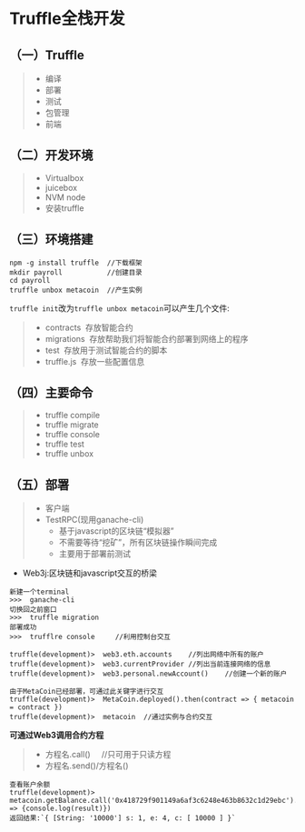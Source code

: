 # Truffle全栈开发  
## （一）Truffle  
>* 编译  
>* 部署  
>* 测试  
>* 包管理  
>* 前端  

## （二）开发环境  
>* Virtualbox  
>* juicebox  
>* NVM node  
>* 安装truffle  

## （三）环境搭建  
```
npm -g install truffle  //下载框架
mkdir payroll           //创建目录
cd payroll              
truffle unbox metacoin  //产生实例
```

`truffle init`改为`truffle unbox metacoin`可以产生几个文件: 
>* contracts  存放智能合约
>* migrations  存放帮助我们将智能合约部署到网络上的程序
>* test  存放用于测试智能合约的脚本  
>* truffle.js  存放一些配置信息  

## （四）主要命令  
>* truffle compile  
>* truffle migrate  
>* truffle console  
>* truffle test  
>* truffle unbox  

## （五）部署  
>* 客户端  
>* TestRPC(现用ganache-cli)  
>	* 基于javascript的区块链“模拟器”  
>	* 不需要等待“挖矿”，所有区块链操作瞬间完成  
>	* 主要用于部署前测试

*  Web3j:区块链和javascript交互的桥梁

```
新建一个terminal
>>>  ganache-cli
切换回之前窗口
>>>  truffle migration  
部署成功
>>>  trufflre console     //利用控制台交互

truffle(development)>  web3.eth.accounts    //列出网络中所有的账户
truffle(development)>  web3.currentProvider //列出当前连接网络的信息
truffle(development)>  web3.personal.newAccount()    //创建一个新的账户

由于MetaCoin已经部署，可通过此关键字进行交互
truffle(development)>  MetaCoin.deployed().then(contract => { metacoin = contract })
truffle(development)>  metacoin  //通过实例与合约交互
```

**可通过Web3调用合约方程**
>* 方程名.call()     //只可用于只读方程
>* 方程名.send()/方程名()  

```
查看账户余额
truffle(development)>  metacoin.getBalance.call('0x418729f901149a6af3c6248e463b8632c1d29ebc').then((result) => {console.log(result)})  
返回结果:`{ [String: '10000'] s: 1, e: 4, c: [ 10000 ] }`

```
